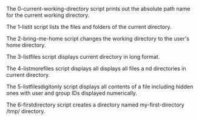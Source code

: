 The 0-current-working-directory script prints out the absolute path name for the current working directory.


The 1-listit script lists the files and folders of the current directory.


The 2-bring-me-home script changes the working directory to the user's home directory.


The 3-listfiles script displays current directory in long format.


The 4-listmorefiles script displays all displays all files a
nd directories in current directory.


The 5-listfilesdigitonly script displays all contents of a file including hidden ones with user and group IDs displayed numerically.


The 6-firstdirectory script creates a directory named my-first-directory /tmp/ directory.
